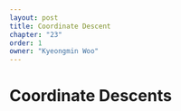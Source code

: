 ```yaml
---
layout: post
title: Coordinate Descent
chapter: "23"
order: 1
owner: "Kyeongmin Woo"
---
```


# Coordinate Descents